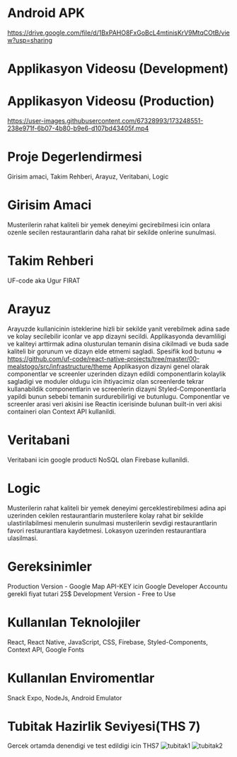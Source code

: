 # Android APK
https://drive.google.com/file/d/1BxPAHO8FxGoBcL4mtinisKrV9MtqCOtB/view?usp=sharing

# Applikasyon Videosu (Development)


# Applikasyon Videosu (Production)
https://user-images.githubusercontent.com/67328993/173248551-238e971f-6b07-4b80-b9e6-d107bd43405f.mp4

# Proje Degerlendirmesi
Girisim amaci, Takim Rehberi, Arayuz, Veritabani, Logic

# Girisim Amaci
Musterilerin rahat kaliteli bir yemek deneyimi gecirebilmesi icin onlara ozenle secilen restaurantlarin daha rahat bir sekilde onlerine sunulmasi.

# Takim Rehberi
UF-code aka Ugur FIRAT 

# Arayuz
Arayuzde kullanicinin isteklerine hizli bir sekilde yanit verebilmek adina sade ve kolay secilebilir iconlar ve app dizayni secildi.
Applikasyonda devamliligi ve kaliteyi arttirmak adina olusturulan temanin disina cikilmadi ve buda sade kaliteli bir gorunum ve dizayn elde etmemi sagladi. Spesifik kod butunu => https://github.com/uf-code/react-native-projects/tree/master/00-mealstogo/src/infrastructure/theme 
Applikasyon dizayni genel olarak componentlar ve screenler uzerinden dizayn edildi componentlarin kolaylik sagladigi ve moduler oldugu icin ihtiyacimiz olan screenlerde tekrar kullanabildik componentlarin ve screenlerin dizayni Styled-Componentlarla yapildi bunun sebebi temanin surdurebilirligi ve butunlugu. Componentlar ve screenler arasi veri akisini ise Reactin icerisinde bulunan built-in veri akisi containeri olan Context API kullanildi.

# Veritabani
Veritabani icin google producti NoSQL olan Firebase kullanildi.

# Logic
Musterilerin rahat kaliteli bir yemek deneyimi gerceklestirebilmesi adina api uzerinden cekilen restaurantlarin musterilere kolay rahat bir sekilde ulastirilabilmesi menulerin sunulmasi musterilerin sevdigi restaurantlarin favori restaurantlara kaydetmesi. Lokasyon uzerinden restaurantlara ulasilmasi.

# Gereksinimler
Production Version - Google Map API-KEY icin Google Developer Accountu gerekli fiyat tutari 25$
Development Version - Free to Use

# Kullanılan Teknolojiler
React, React Native, JavaScript, CSS, Firebase, Styled-Components, Context API, Google Fonts

# Kullanılan Enviromentlar
Snack Expo, NodeJs, Android Emulator


# Tubitak Hazirlik Seviyesi(THS 7)
Gercek ortamda denendigi ve test edildigi icin THS7
![tubitak1](https://user-images.githubusercontent.com/67328993/173249970-33dcf5f3-7c55-4d88-a2e6-b402c574acc0.png)
![tubitak2](https://user-images.githubusercontent.com/67328993/173249972-12d1fe30-9e03-4a06-828b-93664055c791.png)

